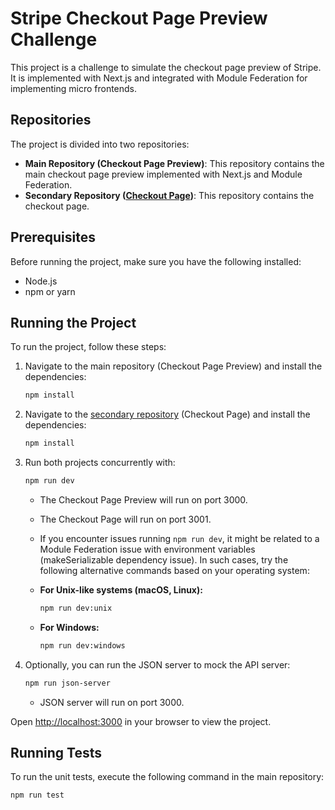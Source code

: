 # Stripe Checkout Page Preview Challenge

This project is a challenge to simulate the checkout page preview of Stripe. It is implemented with Next.js and integrated with Module Federation for implementing micro frontends.

## Repositories

The project is divided into two repositories:
- **Main Repository (Checkout Page Preview)**: This repository contains the main checkout page preview implemented with Next.js and Module Federation.
- **Secondary Repository ([Checkout Page](https://github.com/manuponce1993/checkout-page))**: This repository contains the checkout page. 

## Prerequisites

Before running the project, make sure you have the following installed:
- Node.js
- npm or yarn

## Running the Project

To run the project, follow these steps:

1. Navigate to the main repository (Checkout Page Preview) and install the dependencies:

    ```bash
    npm install
    ```

2. Navigate to the [secondary repository](https://github.com/manuponce1993/checkout-page) (Checkout Page) and install the dependencies:

    ```bash
    npm install
    ```

3. Run both projects concurrently with:

    ```bash
    npm run dev
    ```

    - The Checkout Page Preview will run on port 3000.
    - The Checkout Page will run on port 3001.
    - If you encounter issues running `npm run dev`, it might be related to a Module Federation issue with environment variables (makeSerializable dependency issue). In such cases, try the following alternative commands based on your operating system:

    - **For Unix-like systems (macOS, Linux):**
      ```bash
      npm run dev:unix
      ```

    - **For Windows:**
      ```bash
      npm run dev:windows
      ```

4. Optionally, you can run the JSON server to mock the API server:

    ```bash
    npm run json-server
    ```

    - JSON server will run on port 3000.

Open [http://localhost:3000](http://localhost:3000) in your browser to view the project.

## Running Tests

To run the unit tests, execute the following command in the main repository:

```bash
npm run test
